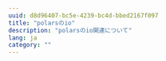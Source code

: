 ```yaml
---
uuid: d8d96407-bc5e-4239-bc4d-bbed2167f097
title: "polarsのio"
description: "polarsのio関連について"
lang: ja
category: ""
---
```

